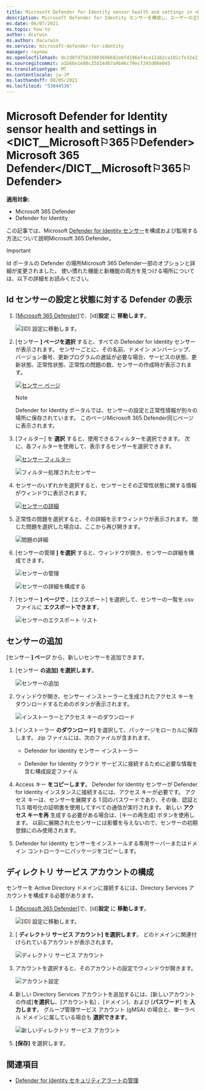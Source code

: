 ```yaml
---
title: Microsoft Defender for Identity sensor health and settings in <DICT__Microsoft⚐365⚐Defender>Microsoft 365 Defender</DICT__Microsoft⚐365⚐Defender>
description: Microsoft Defender for Identity センサーを構成し、ユーザーの正常性を監視する方法についてMicrosoft 365 Defender
ms.date: 06/07/2021
ms.topic: how-to
author: dcurwin
ms.author: dacurwin
ms.service: microsoft-defender-for-identity
manager: raynew
ms.openlocfilehash: 0c2d8fd75b33903696682e6fd196ef4ce12ab2ca101cfe32e23fbce0614dd8a5
ms.sourcegitcommit: a1b66e1e80c25d14d67a9b46c79ec7245d88e045
ms.translationtype: MT
ms.contentlocale: ja-JP
ms.lasthandoff: 08/05/2021
ms.locfileid: "53844536"
---
```

# <a name="microsoft-defender-for-identity-sensor-health-and-settings-in-microsoft-365-defender"></a>Microsoft Defender for Identity sensor health and settings in <DICT__Microsoft⚐365⚐Defender>Microsoft 365 Defender</DICT__Microsoft⚐365⚐Defender>

**適用対象:**

- Microsoft 365 Defender
- Defender for Identity

この記事では、Microsoft [Defender for Identity センサー](/defender-for-identity)を構成および監視する方法について説明Microsoft 365 Defender。 [](/microsoft-365/security/defender/overview-security-center)

>[!IMPORTANT]
>Id ポータルの Defender の場所Microsoft 365 Defender一部のオプションと詳細が変更されました。 使い慣れた機能と新機能の両方を見つける場所については、以下の詳細をお読みください。

## <a name="view-defender-for-identity-sensor-settings-and-status"></a>Id センサーの設定と状態に対する Defender の表示

1. [[Microsoft 365 Defender]](https://security.microsoft.com/)で、[id]**設定** に **移動します**。

    ![[ID] 設定に移動します。](../../media/defender-identity/settings-identities.png)

1. [センサー **] ページを選択** すると、すべての Defender for Identity センサーが表示されます。 センサーごとに、その名前、ドメイン メンバーシップ、バージョン番号、更新プログラムの遅延が必要な場合、サービスの状態、更新状態、正常性状態、正常性の問題の数、センサーの作成時が表示されます。

    [![センサー ページ](../../media/defender-identity/sensor-page.png)](../../media/defender-identity/sensor-page.png#lightbox)

    >[!NOTE]
    >Defender for Identity ポータルでは、センサーの設定と正常性情報が別々の場所に保存されています。 このページMicrosoft 365 Defender同じページに表示されます。

1. [フィルター] を **選択** すると、使用できるフィルターを選択できます。 次に、各フィルターを使用して、表示するセンサーを選択できます。

    [![センサー フィルター](../../media/defender-identity/sensor-filters.png)](../../media/defender-identity/sensor-filters.png#lightbox)

    ![フィルター処理されたセンサー](../../media/defender-identity/filtered-sensor.png)

1. センサーのいずれかを選択すると、センサーとその正常性状態に関する情報がウィンドウに表示されます。

    [![センサーの詳細](../../media/defender-identity/sensor-details.png)](../../media/defender-identity/sensor-details.png#lightbox)

1. 正常性の問題を選択すると、その詳細を示すウィンドウが表示されます。 閉じた問題を選択した場合は、ここから再び開きます。

    ![問題の詳細](../../media/defender-identity/issue-details.png)

1. [センサーの管理 **] を選択** すると、ウィンドウが開き、センサーの詳細を構成できます。

    ![センサーの管理](../../media/defender-identity/manage-sensor.png)

    ![センサーの詳細を構成する](../../media/defender-identity/configure-sensor-details.png)

1. [センサー **] ページで** 、[エクスポート] を選択して、センサーの一覧を.csvファイルに **エクスポートできます**。

    ![センサーのエクスポート リスト](../../media/defender-identity/export-sensors.png)

## <a name="add-a-sensor"></a>センサーの追加

[センサー **] ページ** から、新しいセンサーを追加できます。

1. [センサー **の追加] を選択します**。

    ![センサーの追加](../../media/defender-identity/add-sensor.png)

1. ウィンドウが開き、センサー インストーラーと生成されたアクセス キーをダウンロードするためのボタンが表示されます。

    ![インストーラーとアクセス キーのダウンロード](../../media/defender-identity/installer-access-key.png)

1. [インストーラー **のダウンロード]** を選択して、パッケージをローカルに保存します。 zip ファイルには、次のファイルが含まれます。

    - Defender for Identity センサー インストーラー

    - Defender for Identity クラウド サービスに接続するために必要な情報を含む構成設定ファイル

1. Access キー **をコピーします**。 Defender for Identity センサーが Defender for Identity インスタンスに接続するには、アクセス キーが必要です。 アクセス キーは、センサーを展開する 1 回のパスワードであり、その後、認証と TLS 暗号化の証明書を使用してすべての通信が実行されます。 新しい **アクセス キーを再** 生成する必要がある場合は、[キーの再生成] ボタンを使用します。 以前に展開されたセンサーには影響を与えないので、センサーの初期登録にのみ使用されます。

1. Defender for Identity センサーをインストールする専用サーバーまたはドメイン コントローラーにパッケージをコピーします。

## <a name="configure-directory-services-account"></a>ディレクトリ サービス アカウントの構成

センサーを Active Directory ドメインに接続するには、Directory Services アカウントを構成する必要があります。

1. [[Microsoft 365 Defender]](https://security.microsoft.com/)で、[id]**設定** に **移動します**。

    ![[ID] 設定に移動します。](../../media/defender-identity/settings-identities.png)

1. [ **ディレクトリ サービス アカウント] を選択します**。 どのドメインに関連付けられているアカウントが表示されます。

    ![ディレクトリ サービス アカウント](../../media/defender-identity/directory-service-accounts.png)

1. アカウントを選択すると、そのアカウントの設定でウィンドウが開きます。

    ![アカウント設定](../../media/defender-identity/account-settings.png)

1. 新しい Directory Services アカウントを追加するには、[新しいアカウントの作成]**を選択し**、[アカウント名] 、[ドメイン]、および [**パスワード**] を **入力します**。 グループ管理サービス アカウント (gMSA) の場合と、単一ラベル ドメインに属している場合も **選択できます**。

    ![新しいディレクトリ サービス アカウント](../../media/defender-identity/new-directory-service-account.png)

1. **[保存]** を選択します。

## <a name="see-also"></a>関連項目

- [Defender for Identity セキュリティアラートの管理](manage-security-alerts.md)

